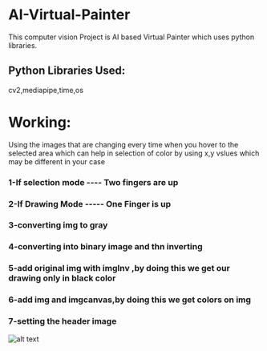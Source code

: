 # AI-Virtual-Painter
This computer vision Project is AI based Virtual Painter which uses python libraries.
## Python Libraries Used:
cv2,mediapipe,time,os
# Working:
Using the images that are changing every time when you hover to the selected area 
which can help in selection of color by using x,y vslues which may be different in your case
 ### 1-If selection mode ---- Two fingers are up
 ### 2-If Drawing Mode ----- One Finger is up
 ### 3-converting img to gray
 ### 4-converting into binary image and thn inverting
 ### 5-add original img with imgInv ,by doing this we get our drawing only in black color
 ### 6-add img and imgcanvas,by doing this we get colors on img
 ### 7-setting the header image
![alt text](![image](https://user-images.githubusercontent.com/121030091/225322860-9d09ff85-a5f2-4e34-ac76-38a1b6bfd093.png)
)

